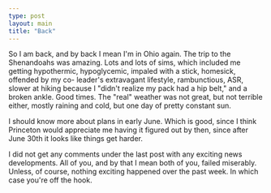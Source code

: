 ```yaml
---
type: post
layout: main
title: "Back"
---
```

So I am back, and by back I mean I'm in Ohio again. The trip to the
Shenandoahs was amazing. Lots and lots of sims, which included me getting
hypothermic, hypoglycemic, impaled with a stick, homesick, offended by my co-
leader's extravagant lifestyle, rambunctious, ASR, slower at hiking because I
"didn't realize my pack had a hip belt," and a broken ankle. Good times. The
"real" weather was not great, but not terrible either, mostly raining and
cold, but one day of pretty constant sun.

  
I should know more about plans in early June. Which is good, since I think
Princeton would appreciate me having it figured out by then, since after June
30th it looks like things get harder.

  
I did not get any comments under the last post with any exciting news
developments. All of you, and by that I mean both of you, failed miserably.
Unless, of course, nothing exciting happened over the past week. In which case
you're off the hook.

